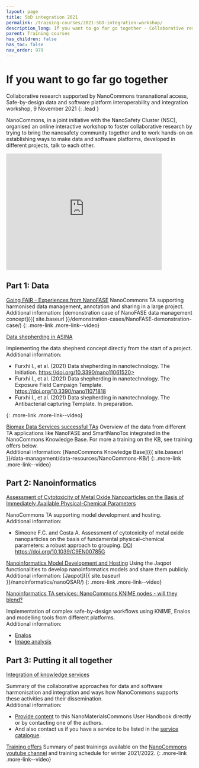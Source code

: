 ```yaml
---
layout: page
title: SbD integration 2021
permalink: /training-courses/2021-SbD-integration-workshop/
description_long: If you want to go far go together - Collaborative research supported by NanoCommons transnational access
parent: Training courses
has_children: false
has_toc: false
nav_order: 979
---
```


# If you want to go far go together
Collaborative research supported by NanoCommons transnational access, 
Safe-by-design data and software platform interoperability and integration workshop, 9 November 2021
{: .lead }

NanoCommons, in a joint initiative with the NanoSafety Cluster (NSC), organised an online interactive workshop to foster collaborative research by trying to bring the nanosafety community together and to work hands-on on establishing ways to make data and software platforms, developed in different projects, talk to each other.

<iframe width="420" height="315" src="https://www.youtube.com/embed/4FYqNR2Fv28" frameborder="0" allowfullscreen="allowfullscreen">&nbsp;</iframe>

<!---
[Full playlist](https://www.youtube.com/watch?v=4FYqNR2Fv28&list=PL0Q0VZW0kRfA62029xzCwmKp0U1nPf5oL)
{: .more-link .more-link--video}

[Slide deck]()
{: .more-link .more-link--slides}
--->

## Part 1: Data

[Going FAIR - Experiences from NanoFASE](https://www.youtube.com/watch?v=tJDXCDRql3g)
NanoCommons TA supporting harmonised data management, annotation and sharing in a large project.
Additional information: [demonstration case of NanoFASE data management concept]({{ site.baseurl }}/demonstration-cases/NanoFASE-demonstration-case/)
{: .more-link .more-link--video}

<div class="more-link more-link--video">
<a href="https://www.youtube.com/watch?v=Pf7Ot27j_jk">Data shepherding in ASINA</a>
<p>Implementing the data shepherd concept directly from the start of a project.<br>
Additional information:</p>
<ul>
<li>Furxhi I., et al. (2021) Data shepherding in nanotechnology. The Initiation. <a href="https://doi.org/10.3390/nano11061520">https://doi.org/10.3390/nano11061520></a></li>
<li>Furxhi I., et al. (2021) Data shepherding in nanotechnology. The Exposure Field Campaign Template.  <a href="https://doi.org/10.3390/nano11071818">https://doi.org/10.3390/nano11071818</a></li>
<li>Furxhi I., et al. (2021) Data shepherding in nanotechnology. The Antibacterial capturing Template. In preparation.</li></ul>
</div>
{: .more-link .more-link--video}

[Biomax Data Services successful TAs](https://www.youtube.com/watch?v=sSXFG2B1k9Q)
Overview of the data from different TA applications like NanoFASE and SmartNanoTox integrated in the NanoCommons Knowledge Base. For more a training on the KB, see training offers below.<br>
Additional information: [NanoCommons Knowledge Base]({{ site.baseurl }}/data-management/data-resources/NanoCommons-KB/)
{: .more-link .more-link--video}

## Part 2: Nanoinformatics

<div class="more-link more-link--video">
<a href="https://www.youtube.com/watch?v=slR-5CCDiTs">Assessment of Cytotoxicity of Metal Oxide Nanoparticles on the Basis of Immediately Available Physical-Chemical Parameters</a>
<p>NanoCommons TA supporting model development and hosting.<br>
Additional information:</p>
<ul>
<li>Simeone F.C. and Costa A. Assessment of cytotoxicity of metal oxide nanoparticles on the basis of fundamental physical–chemical parameters: a robust approach to grouping. <a href="https://doi.org/10.1039/C9EN00785G">DOI	https://doi.org/10.1039/C9EN00785G</a></li></ul>
</div>

[Nanoinformatics Model Development and Hosting](https://www.youtube.com/watch?v=tlsF4sLG3mE)
Using the Jaqpot functionalities to develop nanoinformatics models and share them publicly. 
Additional information: [Jaqpot]({{ site.baseurl }}/nanoinformatics/nanoQSAR/)
{: .more-link .more-link--video}

<div class="more-link more-link--video">
<a href="https://www.youtube.com/watch?v=xhhjEJSfGgc">Nanoinformatics TA services: NanoCommons KNIME nodes - will they blend?</a>
<p>Implementation of complex safe-by-design workflows using KNIME, Enalos and modelling tools from different platforms.<br> 
Additional information:</p>
<ul>
<li><a href="{{ site.baseurl }}/nanoinformatics/nanoQSAR/">Enalos</a></li>
<li><a href="{{ site.baseurl }}/nanoinformatics/nanoQSAR/image-analysis">Image analysis</a></li></ul>
</div>

## Part 3: Putting it all together 

<div class="more-link more-link--video">
<a href="https://www.youtube.com/watch?v=RqAV-CUy48w">Integration of knowledge services</a>
<p>Summary of the collaborative approaches for data and software harmonisation and integration and ways how NanoCommons supports these activities and their dissemination.<br> 
Additional information:</p>
<ul>
<li><a href="https://github.com/NanoCommons/user-handbook/">Provide content</a> to this NanoMaterialsCommons User Handbook directly or by contacting one of the authors.</li>
<li>And also contact us if you have a service to be listed in the <a href="https://infrastructure.nanocommons.eu/services/">service catalogue</a>.</li></ul>
</div>

[Training offers](https://www.youtube.com/watch?v=f3HhitaqYyQ)
Summary of past trainings available on the [NanoCommons youtube channel](https://www.youtube.com/channel/UCuawpRvXNpglwyeItefTctw) and training schedule for winter 2021/2022.
{: .more-link .more-link--video}
